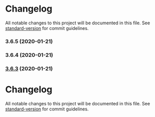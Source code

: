# Changelog

All notable changes to this project will be documented in this file. See [standard-version](https://github.com/conventional-changelog/standard-version) for commit guidelines.

### 3.6.5 (2020-01-21)

### 3.6.4 (2020-01-21)

### [3.6.3](https://github.com/coston/react-obfuscate/compare/v3.6.2...v3.6.3) (2020-01-21)

# Changelog

All notable changes to this project will be documented in this file. See [standard-version](https://github.com/conventional-changelog/standard-version) for commit guidelines.
